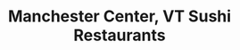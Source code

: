 ---
layout: city
title: Manchester Center, VT Sushi Restaurants
permalink: /vermont/manchester-center/
stateAbbr: VT
stateName: Vermont
cityName: Manchester Center

---